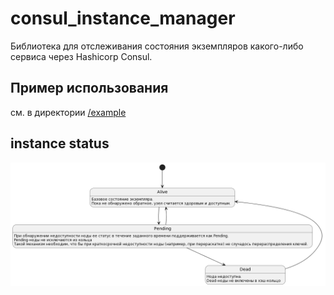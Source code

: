 # consul_instance_manager

Библиотека для отслеживания состояния экземпляров какого-либо сервиса через Hashicorp Consul.

## Пример использования

см. в директории [/example](/example/)

## instance status

![instance_status_diagram](/docs/instance_status_diagram.png)